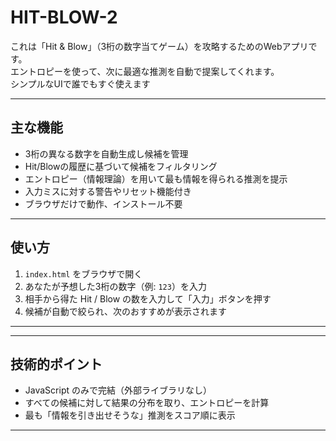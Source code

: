 #  HIT-BLOW-2

これは「Hit & Blow」（3桁の数字当てゲーム）を攻略するためのWebアプリです。  
エントロピーを使って、次に最適な推測を自動で提案してくれます。  
シンプルなUIで誰でもすぐ使えます

---

##  主な機能

-  3桁の異なる数字を自動生成し候補を管理
-  Hit/Blowの履歴に基づいて候補をフィルタリング
-  エントロピー（情報理論）を用いて最も情報を得られる推測を提示
-  入力ミスに対する警告やリセット機能付き
-  ブラウザだけで動作、インストール不要

---

##  使い方

1. `index.html` をブラウザで開く
2. あなたが予想した3桁の数字（例: `123`）を入力
3. 相手から得た Hit / Blow の数を入力して「入力」ボタンを押す
4. 候補が自動で絞られ、次のおすすめが表示されます

---

---

##  技術的ポイント

- JavaScript のみで完結（外部ライブラリなし）
- すべての候補に対して結果の分布を取り、エントロピーを計算
- 最も「情報を引き出せそうな」推測をスコア順に表示

---



